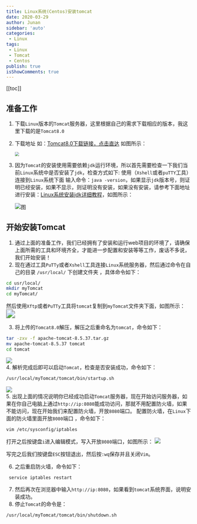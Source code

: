 ```yaml
---
title: Linux系统(Centos)安装tomcat
date: 2020-03-29
author: Junan
sidebar: 'auto'
categories:
 - Linux
tags:
 - Linux
 - Tomcat
 - Centos
publish: true
isShowComments: true
---
```


[[toc]]

## 准备工作
1. 下载`Linux`版本的`Tomcat`服务器，这里根据自己的需求下载相应的版本，我这里下载的是`Tomcat8.0`

2. 下载地址 如：[Tomcat8.0下载链接，点击直达](http://tomcat.apache.org/download-80.cgi)
   如图所示：
   
   <img src="https://s2.loli.net/2022/03/26/RAbNBS5EKdGUcxY.png" style="zoom: 67%;" />
   
3. 因为`Tomcat`的安装使用需要依赖`jdk`运行环境，所以首先需要检查一下我们当前`Linux`系统中是否安装了`jdk`，检查方式如下:
   使用（`Xshell`或者`puTTY`工具）连接到`Linux`系统下面
   输入命令：`java -version`，如果显示`jdk`版本号，则证明已经安装，如果不显示，则证明没有安装，如果没有安装，请参考下面地址进行安装：[Linux系统安装jdk详细教程](./032801.md)，如图所示：

   ![图](https://s2.loli.net/2022/03/26/42LKC8fqWQzcjJS.png)　

## 开始安装Tomcat

1. 通过上面的准备工作，我们已经拥有了安装和运行web项目的环境了，请确保上面所需的工具和环境齐全，才能进一步配置和安装等等工作，废话不多说，我们开始安装！
2. 现在通过工具`PuTTy`或者`Xshell`工具连接`Linux`系统服务器，然后通过命令在自己的目录 `/usr/local/` 下创建文件夹 ，具体命令如下：
```bash
cd usr/local/ 
mkdir myTomcat 
cd myTomcat/
```
然后使用`Xftp`或者`PuTTy`工具将`tomcat`复制到`myTomcat`文件夹下面，如图所示：
<img src="https://s2.loli.net/2022/03/26/yFDd1eQNoLiCf7B.png" style="zoom:150%;" />

3. 将上传的`Tomcat8.0`解压，解压之后重命名为`tomcat`，命令如下：
```bash
tar -zxv -f apache-tomcat-8.5.37.tar.gz
mv apache-tomcat-8.5.37 tomcat
cd tomcat　
```
![](https://s2.loli.net/2022/03/26/5DrwN9Ebnq21fZH.png)  
4. 解析完成后即可以启动`Tomcat`，检查是否安装成功，命令如下：
```bash
/usr/local/myTomcat/tomcat/bin/startup.sh　
```
![](https://s2.loli.net/2022/03/26/NOgzE2cpK83qFJ5.png)  
5. 出现上面的情况说明你已经成功启动`Tomcat`服务器，现在开始访问服务器，如果在你自己电脑上通过`http://ip:8080`能成功访问，那就不用配置防火墙，如果不能访问，现在开始我们来配置防火墙，开放`8080`端口。
配置防火墙，在`Linux`下面的防火墙里面开放`8080`端口 ，命令如下：
```bash
vim /etc/sysconfig/iptables
```
打开之后按键盘`i`进入编辑模式，写入开放`8080`端口，如图所示：
![](https://s2.loli.net/2022/03/26/NG3v1ojsVEUWPM6.png)  

写完之后我们按键盘`ESC`按钮退出，然后按`:wq`保存并且关闭`Vim`。



6. 之后重启防火墙，命令如下：
```bash
 service iptables restart 
```
7. 然后再次在浏览器中输入`http://ip:8080`，如果看到`tomcat`系统界面，说明安装成功。
8. 停止`Tomcat`的命令是：
```bash
/usr/local/myTomcat/tomcat/bin/shutdown.sh
```